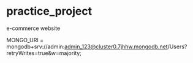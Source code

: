 # practice_project
e-commerce website

MONGO_URI = mongodb+srv://admin:admin_123@cluster0.7jhhw.mongodb.net/Users?retryWrites=true&w=majority;